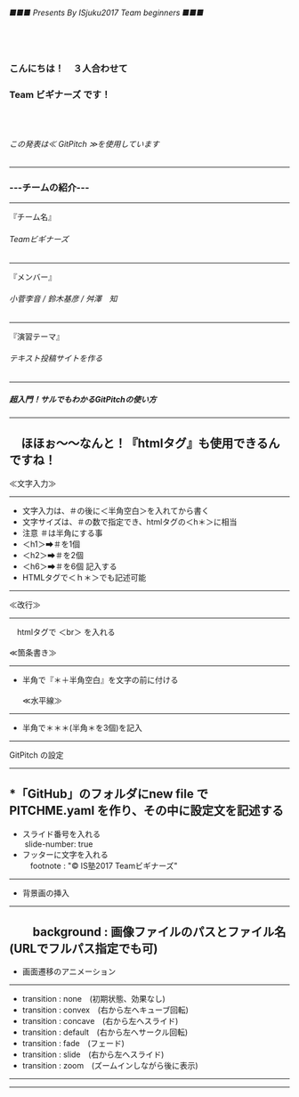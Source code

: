 ###### ■■■ Presents By ISjuku2017 Team beginners ■■■
### 　
### こんにちは！　３人合わせて
### Team ビギナーズ です！
### 　
###### この発表は≪ GitPitch ≫を使用しています
---
### ---チームの紹介---
***
『チーム名』
###### Teamビギナーズ
***
『メンバー』
###### 小菅李音 / 鈴木基彦 / 舛澤　知
***
『演習テーマ』
###### テキスト投稿サイトを作る
---
##### 超入門！サルでもわかるGitPitchの使い方
***
　ほほぉ～～なんと！『htmlタグ』も使用できるんですね！
---
≪文字入力≫
***
* 文字入力は、＃の後に＜半角空白＞を入れてから書く
* 文字サイズは、＃の数で指定でき、htmlタグの＜h＊＞に相当
* 注意 ＃は半角にする事
* ＜h1＞➡＃を1個
* ＜h2＞➡＃を2個
* ＜h6＞➡＃を6個 記入する
* HTMLタグで＜ｈ＊＞でも記述可能
---
≪改行≫
***
　htmlタグで ＜br＞ を入れる
<br><br>
≪箇条書き≫
***
* 半角で『＊＋半角空白』を文字の前に付ける
<br><br>
≪水平線≫
***
* 半角で＊＊＊(半角＊を3個)を記入
---
GitPitch の設定
***
*「GitHub」のフォルダにnew file で PITCHME.yaml を作り、その中に設定文を記述する
---
* スライド番号を入れる<br>
  slide-number: true<br>
* フッターに文字を入れる<br>
　footnote : "© IS塾2017 Teamビギナーズ"
---
* 背景画の挿入
***
　　background : 画像ファイルのパスとファイル名<br>
  (URLでフルパス指定でも可)
---
* 画面遷移のアニメーション
***
* transition : none　(初期状態、効果なし)<br>
* transition : convex　(右から左へキューブ回転)<br>
* transition : concave　(右から左へスライド)<br>
* transition : default　(右から左へサークル回転)<br>
* transition : fade　(フェード)<br>
* transition : slide　(右から左へスライド)<br>
* transition : zoom　(ズームインしながら後に表示)
---

---
